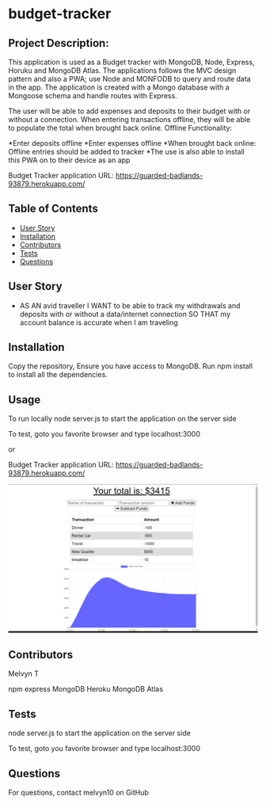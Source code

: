 # budget-tracker


## Project Description:
This application is used as a Budget tracker with MongoDB, Node, Express, Horuku and MongoDB Atlas. The applications follows the MVC design pattern and also a PWA; use Node and MONFODB to query and route data in the app. The application is created with a Mongo database with a Mongoose schema and handle routes with Express.

The user will be able to add expenses and deposits to their budget with or without a connection. When entering transactions offline, they will be able to populate the total when brought back online.
Offline Functionality:

*Enter deposits offline
*Enter expenses offline
*When brought back online: Offline entries should be added to tracker
*The use is also able to install this PWA on to their device as an app

Budget Tracker application URL: https://guarded-badlands-93879.herokuapp.com/



## Table of Contents
* [User Story ](#userstory)
* [Installation](#installation)
* [Contributors](#contributors)
* [Tests](#tests)
* [Questions](#questions)


## User Story

* AS AN avid traveller
I WANT to be able to track my withdrawals and deposits with or without a data/internet connection
SO THAT my account balance is accurate when I am traveling



## Installation
Copy the repository, Ensure you have access to MongoDB. Run npm install to install all the dependencies. 

## Usage

To run locally
node server.js to start the application on the server side

To test, goto you favorite browser and type localhost:3000

or 

Budget Tracker application URL: https://guarded-badlands-93879.herokuapp.com/


![Alt Text](https://github.com/melvyn10/Budget-Tracker/blob/main/public/Image/BudgetTracker1.png)





## Contributors
Melvyn T

npm express
MongoDB
Heroku
MongoDB Atlas

## Tests
node server.js to start the application on the server side

To test, goto you favorite browser and type localhost:3000

## Questions
For questions, contact melvyn10 on GitHub 
